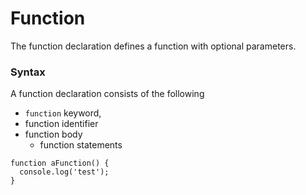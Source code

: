 # Function

The function declaration defines a function with optional parameters.

### Syntax

A function declaration consists of the following

- `function` keyword,
- function identifier
- function body
  - function statements

```
function aFunction() {
  console.log('test');
}
```
